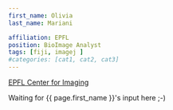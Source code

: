 ```yaml
---
first_name: Olivia
last_name: Mariani

affiliation: EPFL
position: BioImage Analyst
tags: [fiji, imagej ]
#categories: [cat1, cat2, cat3]
---
```

[EPFL Center for Imaging](https://www.epfl.ch/research/domains/imaging/)


Waiting for {{ page.first_name }}'s input here ;-)
